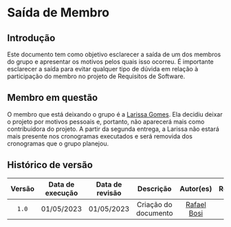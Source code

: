 # Saída de Membro

## Introdução

<div style="align:justify">
    Este documento tem como objetivo esclarecer a saída de um dos membros do grupo e apresentar os motivos pelos quais isso ocorreu. É importante esclarecer a saída para evitar qualquer tipo de dúvida em relação à participação do membro no projeto de Requisitos de Software.
</div>

## Membro em questão

<div style="align:justify">
    O membro que está deixando o grupo é a <a href="https://github.com/larigs">Larissa Gomes</a>. Ela decidiu deixar o projeto por motivos pessoais e, portanto, não aparecerá mais como contribuidora do projeto. A partir da segunda entrega, a Larissa não estará mais presente nos cronogramas executados e será removida dos cronogramas que o grupo planejou.
</div>

## Histórico de versão

| Versão | Data de execução  | Data de revisão |  Descrição    | Autor(es)     |  Revisor(es)  |
| :----: | :---------------: | :-------------: | :-----------: | :-----------: | :-----------: |
| `1.0` | 01/05/2023 | 01/05/2023 | Criação do documento | [Rafael Bosi](https://github.com/StrangeUnit28) | [Larissa Gomes](https://github.com/larigs) |
